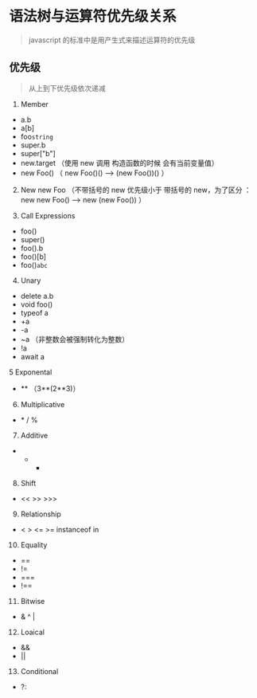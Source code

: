 # 语法树与运算符优先级关系

> javascript 的标准中是用产生式来描述运算符的优先级

## 优先级

> 从上到下优先级依次递减

1. Member

- a.b
- a[b]
- foo`string`
- super.b
- super["b"]
- new.target （使用 new 调用 构造函数的时候 会有当前变量值）
- new Foo() （ new Foo()() --> (new Foo())() ）

2. New
   new Foo （不带括号的 new 优先级小于 带括号的 new，为了区分 ： new new Foo() --> new (new Foo()) ）

3. Call Expressions

- foo()
- super()
- foo().b
- foo()[b]
- foo()`abc`

4. Unary

- delete a.b
- void foo()
- typeof a
- +a
- -a
- ~a （非整数会被强制转化为整数）
- !a
- await a

5 Exponental

- **  （3**(2**3)）

6. Multiplicative
- \* / %

7. Additive
- + -

8. Shift

- << >> >>>

9. Relationship

- < > <= >= instanceof in

10. Equality
- ==
- !=
- ===
- !==

11. Bitwise
- & ^ |

12. Loaical
- &&
- ||

13. Conditional
- ?: